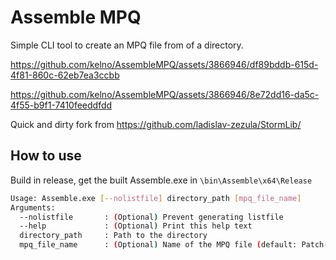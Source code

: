 # Assemble MPQ

Simple CLI tool to create an MPQ file from of a directory.  


https://github.com/kelno/AssembleMPQ/assets/3866946/df89bddb-615d-4f81-860c-62eb7ea3ccbb


https://github.com/kelno/AssembleMPQ/assets/3866946/8e72dd16-da5c-4f55-b9f1-7410feeddfdd


Quick and dirty fork from https://github.com/ladislav-zezula/StormLib/  


## How to use

Build in release, get the built Assemble.exe in `\bin\Assemble\x64\Release`



```bash
Usage: Assemble.exe [--nolistfile] directory_path [mpq_file_name]
Arguments:
  --nolistfile       : (Optional) Prevent generating listfile
  --help             : (Optional) Print this help text
  directory_path     : Path to the directory
  mpq_file_name      : (Optional) Name of the MPQ file (default: Patch-X.MPQ)
```
